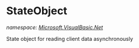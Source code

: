 ﻿
# StateObject
_namespace: [Microsoft.VisualBasic.Net](N-Microsoft.VisualBasic.Net.md)_

State object for reading client data asynchronously





